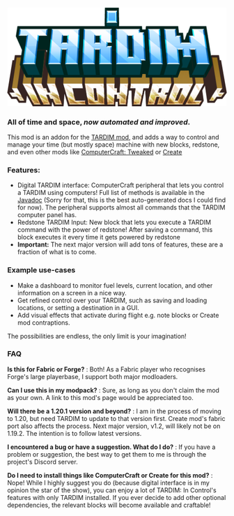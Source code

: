 ![TARDIM: IC Banner](./media/banner.png)
### All of time and space, *now automated and improved*.

This mod is an addon for the [TARDIM mod](https://www.curseforge.com/minecraft/mc-mods/tardim), 
and adds a way to control and manage your time (but mostly space) machine with new blocks, redstone, 
and even other mods like [ComputerCraft: Tweaked](https://tweaked.cc) or [Create](https://github.com/Creators-of-Create/Create)

### Features:
* Digital TARDIM interface: ComputerCraft peripheral that lets you control a TARDIM using computers! Full list of methods is available in the [Javadoc](http://andrey71.me/TARDIM-ic-docs/su/a71/tardim_ic/tardim_ic/DigitalInterfacePeripheral.html) (Sorry for  that, this is the best auto-generated docs I could find for now). The peripheral supports almost all commands that the TARDIM computer panel has.
* Redstone TARDIM Input: New block that lets you execute a TARDIM command with the power of redstone! After saving a command, this block executes it every time it gets powered by redstone
* **Important:** The next major version will add tons of features, these are a fraction of what is to come.

### Example use-cases
* Make a dashboard to monitor fuel levels, current location, and other information on a screen in a nice way.
* Get refined control over your TARDIM, such as saving and loading locations, or setting a destination in a GUI.
* Add visual effects that activate during flight e.g. note blocks or Create mod contraptions.

The possibilities are endless, the only limit is your imagination!

### FAQ

**Is this for Fabric or Forge?**
: Both! As a Fabric player who recognises Forge's large playerbase, I support both major modloaders.

**Can I use this in my modpack?**
: Sure, as long as you don't claim the mod as your own. A link to this mod's page would be appreciated too.

**Will there be a 1.20.1 version and beyond?**
: I am in the process of moving to 1.20, but need TARDIM to update to that version first. Create mod's fabric port also affects the process. 
Next major version, v1.2, will likely not be on 1.19.2. The intention is to follow latest versions.

**I encountered a bug or have a suggestion. What do I do?**
: If you have a problem or suggestion, the best way to get them to me is through the project's Discord server.

**Do I need to install things like ComputerCraft or Create for this mod?**
: Nope! While I highly suggest you do (because digital interface is in my opinion the star of the show), 
you can enjoy a lot of TARDIM: In Control's features with only TARDIM installed. 
If you ever decide to add other optional dependencies, the relevant blocks will become available and craftable!
